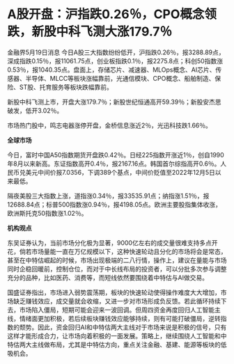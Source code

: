 # A股开盘：沪指跌0.26％，CPO概念领跌，新股中科飞测大涨179.7％

金融界5月19日消息
今日A股三大指数纷纷低开，沪指跌0.26％，报3288.89点，深成指跌0.15％，报11061.75点，创业板指跌0.1％，报2275.8点；科创50指数涨0.53％，报1040.35点。盘面上，存储芯片、减速器、MLOps概念、AI芯片、传感器、半导体、MLCC等板块涨幅靠前，光通信模块、CPO概念、船舶制造、保险、ST股、托育服务等板块跌幅靠前。

新股中科飞测上市，开盘大涨179.7％；新股世纪恒通高开59.39％；新股安杰思破发，低开3.02％。

市场热门股中，鸣志电器涨停开盘，金桥信息涨近2％，光迅科技跌1.66％。

**全球市场**

今日，富时中国A50指数期货开盘跌0.42％。日经225指数开涨近1％，创自1990年8月以来新高。东证指数高开0.4％，报2167.16点。韩国首尔综指高开0.6％。人民币兑美元中间价报7.0356，下调389个基点，中间价贬值至2022年12月5日以来最低。

隔夜美股三大指数上涨，道指涨0.34％，报33535.91点；纳指涨1.51％，报12688.84点；标普500指数涨0.94％，报4198.05点。欧洲主要股指集体收涨，欧洲斯托克50指数涨1.02％。

**机构观点**

东吴证券认为，当前市场分化极为显著，9000亿左右的成交量很难支持多点开花，倘若市场量能一直在万亿规模以下，这种快速轮动且分化的市场将会是常态，甚至在中特估崛起的时候，市场出现极端的二八行情，操作上，建议在量能与市场同时企稳回暖前，控制仓位，而对于中长线布局的投资者，可以分批多次参与调整充分的品种，比如医药、消费等，而短线依然要围绕着中特估与AI做交易。

国盛证券指出，市场进入弱势震荡期，板块的快速轮动使得操作难度大大增加，市场缺乏赚钱效应，成交量就会收缩，又进一步对市场形成负反馈。若此循环持续下去，市场陷入僵局，短期可能会迎来一波回调。但周四资金再度回归人工智能主线，情绪面更加积极，若后续板块赚钱效应能够持续，则有可能打破僵局，逆转指数的颓势。因此，资金回归AI和中特估两大主线对于市场来说是积极的信号，只有这样才能形成合力，让市场向着积极的一面发展。策略上，继续围绕人工智能和中特估两大主线做布局，尤其是中特估方向，重点关注金融、基建、能源等板块的低吸机会。

